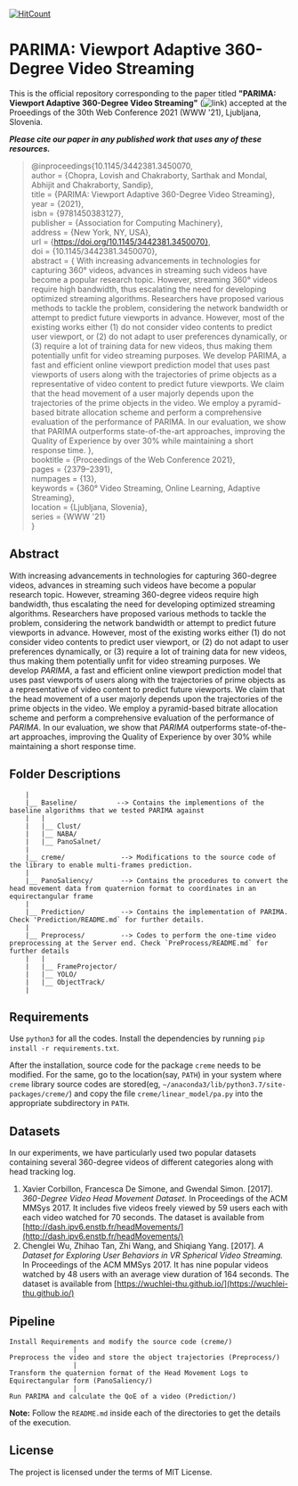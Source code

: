 [![HitCount](http://hits.dwyl.com/sarthak-chakraborty/PARIMA.svg)](http://hits.dwyl.com/sarthak-chakraborty/PARIMA)

# PARIMA: Viewport Adaptive 360-Degree Video Streaming

This is the official repository corresponding to the paper titled **"PARIMA: Viewport Adaptive 360-Degree Video Streaming"** (![link](https://dl.acm.org/doi/10.1145/3442381.3450070)) accepted at the Proeedings of the 30th Web Conference 2021 (WWW '21), Ljubljana, Slovenia.

***Please cite our paper in any published work that uses any of these resources.***

> @inproceedings{10.1145/3442381.3450070,  
author = {Chopra, Lovish and Chakraborty, Sarthak and Mondal, Abhijit and Chakraborty, Sandip},  
title = {PARIMA: Viewport Adaptive 360-Degree Video Streaming},  
year = {2021},  
isbn = {9781450383127},  
publisher = {Association for Computing Machinery},  
address = {New York, NY, USA},  
url = {https://doi.org/10.1145/3442381.3450070},  
doi = {10.1145/3442381.3450070},  
abstract = { With increasing advancements in technologies for capturing 360° videos, advances in streaming such videos have become a popular research topic. However, streaming 360° videos require high bandwidth, thus escalating the need for developing optimized streaming algorithms. Researchers have proposed various methods to tackle the problem, considering the network bandwidth or attempt to predict future viewports in advance. However, most of the existing works either (1) do not consider video contents to predict user viewport, or (2) do not adapt to user preferences dynamically, or (3) require a lot of training data for new videos, thus making them potentially unfit for video streaming purposes. We develop PARIMA, a fast and efficient online viewport prediction model that uses past viewports of users along with the trajectories of prime objects as a representative of video content to predict future viewports. We claim that the head movement of a user majorly depends upon the trajectories of the prime objects in the video. We employ a pyramid-based bitrate allocation scheme and perform a comprehensive evaluation of the performance of PARIMA. In our evaluation, we show that PARIMA outperforms state-of-the-art approaches, improving the Quality of Experience by over 30% while maintaining a short response time. },  
booktitle = {Proceedings of the Web Conference 2021},  
pages = {2379–2391},  
numpages = {13},  
keywords = {360° Video Streaming, Online Learning, Adaptive Streaming},  
location = {Ljubljana, Slovenia},  
series = {WWW '21}  
}


## Abstract
With increasing advancements in technologies for capturing 360-degree videos, advances in streaming such videos have become a popular research topic. However, streaming 360-degree videos require high bandwidth, thus escalating the need for developing optimized streaming algorithms. Researchers have proposed various methods to tackle the problem, considering the network bandwidth or attempt to predict future viewports in advance. However, most of the existing works either (1) do not consider video contents to predict user viewport, or (2) do not adapt to user preferences dynamically, or (3) require a lot of training data for new videos, thus making them potentially unfit for video streaming purposes. We develop *PARIMA*, a fast and efficient online viewport prediction model that uses past viewports of users along with the trajectories of prime objects as a representative of video content to predict future viewports. We claim that the head movement of a user majorly depends upon the trajectories of the prime objects in the video. We employ a pyramid-based bitrate allocation scheme and perform a comprehensive evaluation of the performance of *PARIMA*. In our evaluation, we show that *PARIMA* outperforms state-of-the-art approaches, improving the Quality of Experience by over 30% while maintaining a short response time.


## Folder Descriptions
		
		|
		|__ Baseline/          --> Contains the implementions of the baseline algorithms that we tested PARIMA against
		|   |
		|   |__ Clust/
		|   |__ NABA/
		|   |__ PanoSalnet/
		|
		|__ creme/              --> Modifications to the source code of the library to enable multi-frames prediction.
		|
		|__ PanoSaliency/       --> Contains the procedures to convert the head movement data from quaternion format to coordinates in an equirectangular frame
		|
		|__ Prediction/         --> Contains the implementation of PARIMA. Check 'Prediction/README.md` for further details.
		|
		|__ Preprocess/         --> Codes to perform the one-time video preprocessing at the Server end. Check `PreProcess/README.md` for further details
		|   |
		|   |__ FrameProjector/
		|   |__ YOLO/
		|   |__ ObjectTrack/
		|
	

## Requirements
Use `python3` for all the codes. Install the dependencies by running `pip install -r requirements.txt`.  

After the installation, source code for the package `creme` needs to be modified. For the same, go to the location(say, `PATH`) in your system where `creme` library source codes are stored(eg, `~/anaconda3/lib/python3.7/site-packages/creme/`) and copy the file `creme/linear_model/pa.py` into the appropriate subdirectory in `PATH`. 


## Datasets
In our experiments, we have particularly used two popular datasets containing several 360-degree videos of different categories along with head tracking log. 

1. Xavier Corbillon, Francesca De Simone, and Gwendal Simon. [2017]. *360-Degree Video Head Movement Dataset.* In Proceedings of the ACM MMSys 2017. 
It includes five videos freely viewed by 59 users each with each video watched for 70 seconds. The dataset is available from [http://dash.ipv6.enstb.fr/headMovements/](http://dash.ipv6.enstb.fr/headMovements/)
2. Chenglei Wu, Zhihao Tan, Zhi Wang, and Shiqiang Yang. [2017]. *A Dataset for Exploring User Behaviors in VR Spherical Video Streaming.* In Proceedings of the ACM MMSys 2017. 
It has nine popular videos watched by 48 users with an average view duration of 164 seconds. The dataset is available from [https://wuchlei-thu.github.io/](https://wuchlei-thu.github.io/)


## Pipeline
	Install Requirements and modify the source code (creme/)
					|
	Preprocess the video and store the object trajectories (Preprocess/)
					|
	Transform the quaternion format of the Head Movement Logs to Equirectangular form (PanoSaliency/)
					|
	Run PARIMA and calculate the QoE of a video (Prediction/)

**Note:** Follow the `README.md` inside each of the directories to get the details of the execution.
 

## License
The project is licensed under the terms of MIT License.
